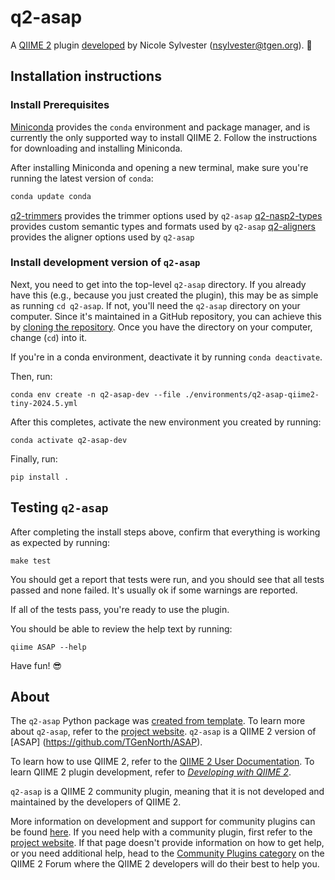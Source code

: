 # q2-asap

A [QIIME 2](https://qiime2.org) plugin [developed](https://develop.qiime2.org) by Nicole Sylvester (nsylvester@tgen.org). 🔌

## Installation instructions

### Install Prerequisites

[Miniconda](https://conda.io/miniconda.html) provides the `conda` environment and package manager, and is currently the only supported way to install QIIME 2.
Follow the instructions for downloading and installing Miniconda.

After installing Miniconda and opening a new terminal, make sure you're running the latest version of `conda`:

```bash
conda update conda
```

[q2-trimmers](https://github.com/TGenNorth/q2-trimmers) provides the trimmer options used by `q2-asap` 
[q2-nasp2-types](https://github.com/TGenNorth/q2-nasp2-types) provides custom semantic types and formats used by `q2-asap`
[q2-aligners](https://github.com/TGenNorth/q2-aligners) provides the aligner options used by `q2-asap`

###  Install development version of `q2-asap`

Next, you need to get into the top-level `q2-asap` directory.
If you already have this (e.g., because you just created the plugin), this may be as simple as running `cd q2-asap`.
If not, you'll need the `q2-asap` directory on your computer.
Since it's maintained in a GitHub repository, you can achieve this by [cloning the repository](https://docs.github.com/en/repositories/creating-and-managing-repositories/cloning-a-repository).
Once you have the directory on your computer, change (`cd`) into it.

If you're in a conda environment, deactivate it by running `conda deactivate`.


Then, run:

```shell
conda env create -n q2-asap-dev --file ./environments/q2-asap-qiime2-tiny-2024.5.yml
```

After this completes, activate the new environment you created by running:

```shell
conda activate q2-asap-dev
```

Finally, run:

```shell
pip install .
```

## Testing `q2-asap`

After completing the install steps above, confirm that everything is working as expected by running:

```shell
make test
```

You should get a report that tests were run, and you should see that all tests passed and none failed.
It's usually ok if some warnings are reported.

If all of the tests pass, you're ready to use the plugin.

You should be able to review the help text by running:

```shell
qiime ASAP --help
```

Have fun! 😎

## About

The `q2-asap` Python package was [created from template](https://develop.qiime2.org/en/latest/plugins/tutorials/create-from-template.html).
To learn more about `q2-asap`, refer to the [project website](https://example.com).
`q2-asap` is a QIIME 2 version of [ASAP] (https://github.com/TGenNorth/ASAP).

To learn how to use QIIME 2, refer to the [QIIME 2 User Documentation](https://docs.qiime2.org).
To learn QIIME 2 plugin development, refer to [*Developing with QIIME 2*](https://develop.qiime2.org).

`q2-asap` is a QIIME 2 community plugin, meaning that it is not developed and maintained by the developers of QIIME 2.

More information on development and support for community plugins can be found [here](https://library.qiime2.org).
If you need help with a community plugin, first refer to the [project website](https://example.com).
If that page doesn't provide information on how to get help, or you need additional help, head to the [Community Plugins category](https://forum.qiime2.org/c/community-contributions/community-plugins/14) on the QIIME 2 Forum where the QIIME 2 developers will do their best to help you.